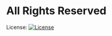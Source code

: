 # All Rights Reserved

License: [![License](https://camo.githubusercontent.com/507077425991fd5719e86985a5c26f717859eaa4da2a3da3b346b9704e8524a0/68747470733a2f2f696d672e736869656c64732e696f2f62616467652f4c6963656e73652d416c6c25323052696768747325323052657365727665642d77686974653f6c6162656c436f6c6f723d626c61636b267374796c653d706c6173746963)](https://en.wikipedia.org/wiki/All_rights_reserved)